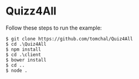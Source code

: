 # Quizz4All

Follow these steps to run the example:

```
$ git clone https://github.com/tomchal/Quiz4All
$ cd .\Quiz4All
$ npm install
$ cd .\client
$ bower install
$ cd ..
$ node .
```



